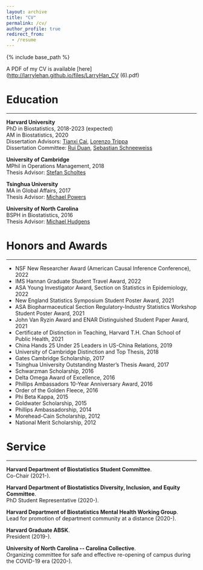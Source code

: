 ```yaml
---
layout: archive
title: "CV"
permalink: /cv/
author_profile: true
redirect_from:
  - /resume
---
```


{% include base_path %}

A PDF of my CV is available [here](http://larrylehan.github.io/files/LarryHan_CV (6).pdf)

<!-- <embed src="http://larrylehan.github.io/files/LarryHan_CV.pdf" width="650" height="1800" type='application/pdf'> -->


# Education
---

**Harvard University**  
PhD in Biostatistics, 2018-2023 (expected)  
AM in Biostatistics, 2020  
Dissertation Advisors: [Tianxi Cai](https://www.hsph.harvard.edu/tianxi-cai/), [Lorenzo Trippa](https://www.hsph.harvard.edu/lorenzo-trippa/)  
Dissertation Committee: [Rui Duan,](https://sites.google.com/view/ruiduan/home?authuser=0) [Sebastian Schneeweiss](https://www.hsph.harvard.edu/sebastian-schneeweiss/)

**University of Cambridge**  
MPhil in Operations Management, 2018  
Thesis Advisor: [Stefan Scholtes](https://www.jbs.cam.ac.uk/faculty-research/faculty-a-z/stefan-scholtes/)

**Tsinghua University**  
MA in Global Affairs, 2017   
Thesis Advisor: [Michael Powers](http://www.sem.tsinghua.edu.cn/en/powers)

**University of North Carolina**  
BSPH in Biostatistics, 2016   
Thesis Advisor: [Michael Hudgens](https://sph.unc.edu/adv_profile/michael-hudgens-phd/)

# Honors and Awards
---
* NSF New Researcher Award (American Causal Inference Conference), 2022  
* IMS Hannan Graduate Student Travel Award, 2022  
* ASA Young Investigator Award, Section on Statistics in Epidemiology, 2022  
* New England Statistics Symposium Student Poster Award, 2021  
* ASA Biopharmaceutical Section Regulatory-Industry Statistics Workshop Student Poster Award, 2021
* John Van Ryzin Award and ENAR Distinguished Student Paper Award, 2021   
* Certificate of Distinction in Teaching, Harvard T.H. Chan School of Public Health, 2021 
* China Hands 25 Under 25 Leaders in US-China Relations, 2019
* University of Cambridge Distinction and Top Thesis, 2018
* Gates Cambridge Scholarship, 2017
* Tsinghua University Outstanding Master’s Thesis Award, 2017
* Schwarzman Scholarship, 2016
* Delta Omega Award of Excellence, 2016  
* Phillips Ambassadors 10-Year Anniversary Award, 2016
* Order of the Golden Fleece, 2016
* Phi Beta Kappa, 2015
* Goldwater Scholarship, 2015
* Phillips Ambassadorship, 2014
* Morehead-Cain Scholarship, 2012
* National Merit Scholarship, 2012

# Service
---

**Harvard Department of Biostatistics Student Committee**.  
Co-Chair (2021-).

**Harvard Department of Biostatistics Diversity, Inclusion, and Equity Committee**.  
PhD Student Representative (2020-).

**Harvard Department of Biostatistics Mental Health Working Group**.  
Lead for promotion of department community at a distance (2020-).

**Harvard Graduate ABSK**.    
President (2019-).

**University of North Carolina -- Carolina Collective**.   
Organizing committee for safe and effective re-opening of campus during the COVID-19 era (2020-).
  

